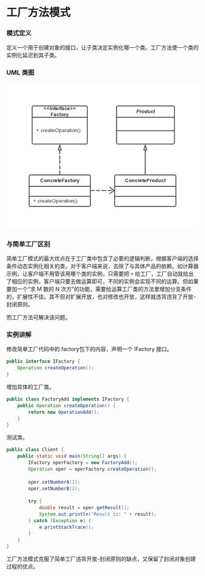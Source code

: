 工厂方法模式
===

### 模式定义
定义一个用于创建对象的接口，让子类决定实例化哪一个类。工厂方法使一个类的实例化延迟到其子类。

### UML 类图

![Alt text](img/factorymethod.png)

### 与简单工厂区别

简单工厂模式的最大优点在于工厂类中包含了必要的逻辑判断，根据客户端的选择条件动态实例化相关的类，对于客户端来说，去除了与具体产品的依赖。如计算器示例，让客户端不用管该用哪个类的实例，只需要把 `+` 给工厂，工厂自动就给出了相应的实例，客户端只要去做运算即可，不同的实例会实现不同的运算。但如果要加一个“求 M 数的 N 次方”的功能，需要给运算工厂类的方法里增加分支条件的，扩展性不佳。其不但对扩展开放，也对修改也开放，这样就违背违背了开放-封闭原则。

而工厂方法可解决该问题。

### 实例讲解

修改简单工厂代码中的 factory包下的内容，声明一个 IFactory 接口。

```java
public interface IFactory {
    Operation createOperation();
}
```

增加具体的工厂类。

```java
public class FactoryAdd implements IFactory {
    public Operation createOperation() {
        return new OperationAdd();
    }
}
```

测试类。

```java
public class Client {
    public static void main(String[] args) {
        IFactory operFactory = new FactoryAdd();
        Operation oper = operFactory.createOperation();

        oper.setNumberA(1);
        oper.setNumberB(2);

        try {
            double result = oper.getResult();
            System.out.println("Result is: " + result);
        } catch (Exception e) {
            e.printStackTrace();
        }
    }
}
```

工厂方法模式克服了简单工厂违背开放-封闭原则的缺点，又保留了封闭对象创建过程的优点。
